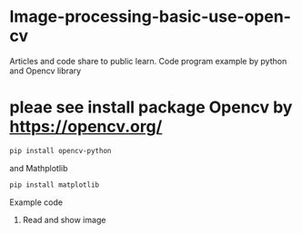 # Image-processing-basic-use-open-cv
Articles and code share to public learn.
Code program example by python and Opencv library
# pleae see install package Opencv by https://opencv.org/ 
```bash
pip install opencv-python
```
and Mathplotlib 

```bash
pip install matplotlib
```


Example code
1. Read and show image
